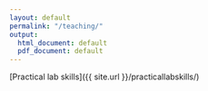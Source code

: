 ```yaml
---
layout: default
permalink: "/teaching/"
output:
  html_document: default
  pdf_document: default
---
```


[Practical lab skills]({{ site.url }}/practicallabskills/)

